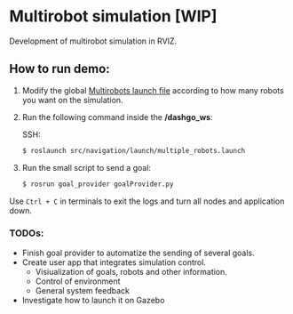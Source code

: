 # Multirobot simulation [WIP]

Development of multirobot simulation in RVIZ.

## How to run demo:

1. Modify the global [Multirobots launch file](https://github.com/RoBorregos/EAIBotSmartFactory/blob/navigation/multipleRoBotNav/dashgo_ws/src/navigation/launch/multiple_robots.launch) according to how many robots you want on the simulation.

2. Run the following command inside the __/dashgo_ws__:

   SSH:

   ```bash
   $ roslaunch src/navigation/launch/multiple_robots.launch
   ```

3. Run the small script to send a goal:

   ```bash
   $ rosrun goal_provider goalProvider.py
   ```
Use `Ctrl + C` in terminals to exit the logs and turn all nodes and application down.


### TODOs:

- Finish goal provider to automatize the sending of several goals.
- Create user app that integrates simulation control.
  - Visiualization of goals, robots and other information.
  - Control of environment
  - General system feedback
- Investigate how to launch it on Gazebo

